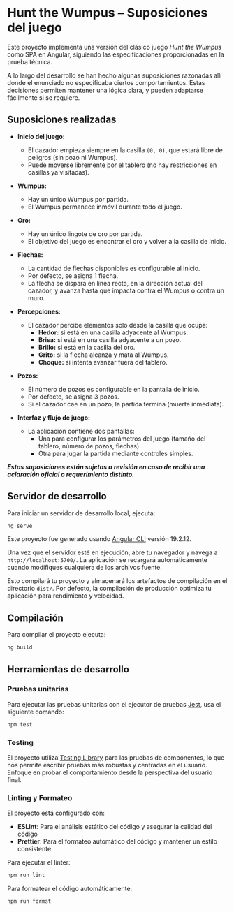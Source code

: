 # Hunt the Wumpus – Suposiciones del juego

Este proyecto implementa una versión del clásico juego *Hunt the Wumpus* como SPA en Angular, siguiendo las especificaciones proporcionadas en la prueba técnica.

A lo largo del desarrollo se han hecho algunas suposiciones razonadas allí donde el enunciado no especificaba ciertos comportamientos. 
Estas decisiones permiten mantener una lógica clara, y pueden adaptarse fácilmente si se requiere.

## Suposiciones realizadas

- **Inicio del juego:**
  - El cazador empieza siempre en la casilla `(0, 0)`, que estará libre de peligros (sin pozo ni Wumpus).
  - Puede moverse libremente por el tablero (no hay restricciones en casillas ya visitadas).

- **Wumpus:**
  - Hay un único Wumpus por partida.
  - El Wumpus permanece inmóvil durante todo el juego.

- **Oro:**
  - Hay un único lingote de oro por partida.
  - El objetivo del juego es encontrar el oro y volver a la casilla de inicio.

- **Flechas:**
  - La cantidad de flechas disponibles es configurable al inicio. 
  - Por defecto, se asigna 1 flecha.
  - La flecha se dispara en línea recta, en la dirección actual del cazador, y avanza hasta que impacta contra el Wumpus o contra un muro.

- **Percepciones:**
  - El cazador percibe elementos solo desde la casilla que ocupa:
    - **Hedor:** si está en una casilla adyacente al Wumpus.
    - **Brisa:** si está en una casilla adyacente a un pozo.
    - **Brillo:** si está en la casilla del oro.
    - **Grito:** si la flecha alcanza y mata al Wumpus.
    - **Choque:** si intenta avanzar fuera del tablero.
  
- **Pozos:**
  - El número de pozos es configurable en la pantalla de inicio.
  - Por defecto, se asigna 3 pozos.
  - Si el cazador cae en un pozo, la partida termina (muerte inmediata).

- **Interfaz y flujo de juego:**
  - La aplicación contiene dos pantallas:
    - Una para configurar los parámetros del juego (tamaño del tablero, número de pozos, flechas).
    - Otra para jugar la partida mediante controles simples.

**_Estas suposiciones están sujetas a revisión en caso de recibir una aclaración oficial o requerimiento distinto._**

## Servidor de desarrollo

Para iniciar un servidor de desarrollo local, ejecuta:

```bash
ng serve
```
Este proyecto fue generado usando [Angular CLI](https://github.com/angular/angular-cli) versión 19.2.12.

Una vez que el servidor esté en ejecución, abre tu navegador y navega a `http://localhost:5700/`. 
La aplicación se recargará automáticamente cuando modifiques cualquiera de los archivos fuente.

Esto compilará tu proyecto y almacenará los artefactos de compilación en el directorio `dist/`. Por defecto, la compilación de producción optimiza tu aplicación para rendimiento y velocidad.


## Compilación

Para compilar el proyecto ejecuta:

```bash
ng build
```

## Herramientas de desarrollo

### Pruebas unitarias
Para ejecutar las pruebas unitarias con el ejecutor de pruebas [Jest](https://jestjs.io/es-ES/), usa el siguiente comando:

```bash
npm test
```
### Testing
El proyecto utiliza [Testing Library](https://testing-library.com/) para las pruebas de componentes, lo que nos permite escribir pruebas más robustas y centradas en el usuario. Enfoque en probar el comportamiento desde la perspectiva del usuario final.

### Linting y Formateo
El proyecto está configurado con:
- **ESLint**: Para el análisis estático del código y asegurar la calidad del código
- **Prettier**: Para el formateo automático del código y mantener un estilo consistente

Para ejecutar el linter:
```bash
npm run lint
```

Para formatear el código automáticamente:
```bash
npm run format
```

